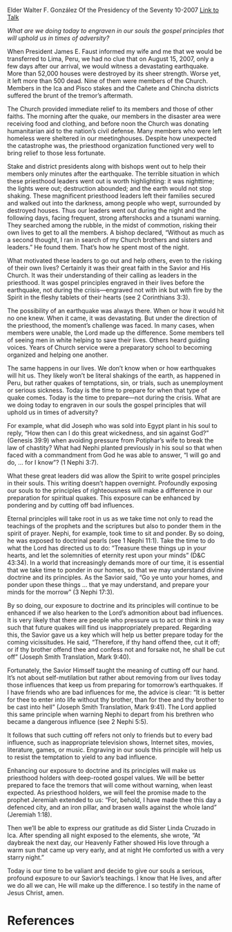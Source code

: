 Elder Walter F. González
Of the Presidency of the Seventy
10-2007
[Link to Talk](https://www.churchofjesuschrist.org/study/general-conference/2007/10/today-is-the-time?lang=eng)

_What are we doing today to engraven in our souls the gospel principles that will uphold us in times of adversity?_

When President James E. Faust informed my wife and me that we would be transferred to Lima, Peru, we had no clue that on August 15, 2007, only a few days after our arrival, we would witness a devastating earthquake. More than 52,000 houses were destroyed by its sheer strength. Worse yet, it left more than 500 dead. Nine of them were members of the Church. Members in the Ica and Pisco stakes and the Cañete and Chincha districts suffered the brunt of the tremor’s aftermath.

The Church provided immediate relief to its members and those of other faiths. The morning after the quake, our members in the disaster area were receiving food and clothing, and before noon the Church was donating humanitarian aid to the nation’s civil defense. Many members who were left homeless were sheltered in our meetinghouses. Despite how unexpected the catastrophe was, the priesthood organization functioned very well to bring relief to those less fortunate.

Stake and district presidents along with bishops went out to help their members only minutes after the earthquake. The terrible situation in which these priesthood leaders went out is worth highlighting: it was nighttime; the lights were out; destruction abounded; and the earth would not stop shaking. These magnificent priesthood leaders left their families secured and walked out into the darkness, among people who wept, surrounded by destroyed houses. Thus our leaders went out during the night and the following days, facing frequent, strong aftershocks and a tsunami warning. They searched among the rubble, in the midst of commotion, risking their own lives to get to all the members. A bishop declared, “Without as much as a second thought, I ran in search of my Church brothers and sisters and leaders.” He found them. That’s how he spent most of the night.

What motivated these leaders to go out and help others, even to the risking of their own lives? Certainly it was their great faith in the Savior and His Church. It was their understanding of their calling as leaders in the priesthood. It was gospel principles engraved in their lives before the earthquake, not during the crisis—engraved not with ink but with fire by the Spirit in the fleshy tablets of their hearts (see 2 Corinthians 3:3).

The possibility of an earthquake was always there. When or how it would hit no one knew. When it came, it was devastating. But under the direction of the priesthood, the moment’s challenge was faced. In many cases, when members were unable, the Lord made up the difference. Some members tell of seeing men in white helping to save their lives. Others heard guiding voices. Years of Church service were a preparatory school to becoming organized and helping one another.

The same happens in our lives. We don’t know when or how earthquakes will hit us. They likely won’t be literal shakings of the earth, as happened in Peru, but rather quakes of temptations, sin, or trials, such as unemployment or serious sickness. Today is the time to prepare for when that type of quake comes. Today is the time to prepare—not during the crisis. What are we doing today to engraven in our souls the gospel principles that will uphold us in times of adversity?

For example, what did Joseph who was sold into Egypt plant in his soul to reply, “How then can I do this great wickedness, and sin against God?” (Genesis 39:9) when avoiding pressure from Potiphar’s wife to break the law of chastity? What had Nephi planted previously in his soul so that when faced with a commandment from God he was able to answer, “I will go and do, … for I know”? (1 Nephi 3:7).

What these great leaders did was allow the Spirit to write gospel principles in their souls. This writing doesn’t happen overnight. Profoundly exposing our souls to the principles of righteousness will make a difference in our preparation for spiritual quakes. This exposure can be enhanced by pondering and by cutting off bad influences.

Eternal principles will take root in us as we take time not only to read the teachings of the prophets and the scriptures but also to ponder them in the spirit of prayer. Nephi, for example, took time to sit and ponder. By so doing, he was exposed to doctrinal pearls (see 1 Nephi 11:1). Take the time to do what the Lord has directed us to do: “Treasure these things up in your hearts, and let the solemnities of eternity rest upon your minds” (D&C 43:34). In a world that increasingly demands more of our time, it is essential that we take time to ponder in our homes, so that we may understand divine doctrine and its principles. As the Savior said, “Go ye unto your homes, and ponder upon these things … that ye may understand, and prepare your minds for the morrow” (3 Nephi 17:3).

By so doing, our exposure to doctrine and its principles will continue to be enhanced if we also hearken to the Lord’s admonition about bad influences. It is very likely that there are people who pressure us to act or think in a way such that future quakes will find us inappropriately prepared. Regarding this, the Savior gave us a key which will help us better prepare today for the coming vicissitudes. He said, “Therefore, if thy hand offend thee, cut it off; or if thy brother offend thee and confess not and forsake not, he shall be cut off” (Joseph Smith Translation, Mark 9:40).

Fortunately, the Savior Himself taught the meaning of cutting off our hand. It’s not about self-mutilation but rather about removing from our lives today those influences that keep us from preparing for tomorrow’s earthquakes. If I have friends who are bad influences for me, the advice is clear: “It is better for thee to enter into life without thy brother, than for thee and thy brother to be cast into hell” (Joseph Smith Translation, Mark 9:41). The Lord applied this same principle when warning Nephi to depart from his brethren who became a dangerous influence (see 2 Nephi 5:5).

It follows that such cutting off refers not only to friends but to every bad influence, such as inappropriate television shows, Internet sites, movies, literature, games, or music. Engraving in our souls this principle will help us to resist the temptation to yield to any bad influence.

Enhancing our exposure to doctrine and its principles will make us priesthood holders with deep-rooted gospel values. We will be better prepared to face the tremors that will come without warning, when least expected. As priesthood holders, we will feel the promise made to the prophet Jeremiah extended to us: “For, behold, I have made thee this day a defenced city, and an iron pillar, and brasen walls against the whole land” (Jeremiah 1:18).

Then we’ll be able to express our gratitude as did Sister Linda Cruzado in Ica. After spending all night exposed to the elements, she wrote, “At daybreak the next day, our Heavenly Father showed His love through a warm sun that came up very early, and at night He comforted us with a very starry night.”

Today is our time to be valiant and decide to give our souls a serious, profound exposure to our Savior’s teachings. I know that He lives, and after we do all we can, He will make up the difference. I so testify in the name of Jesus Christ, amen.

# References
